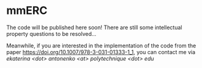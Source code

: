 # mmERC

The code will be published here soon! There are still some intellectual property questions to be resolved...

Meanwhile, if you are interested in the implementation of the code from the paper https://doi.org/10.1007/978-3-031-01333-1_1,
you can contact me via <em>ekaterina \<dot\> antonenko \<at\> polytechnique \<dot\> edu</em>
